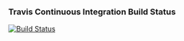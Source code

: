 ### Travis Continuous Integration Build Status

[![Build Status](https://travis-ci.org/ajurasz/meetup-lottery.svg?branch=master)](https://travis-ci.org/ajurasz/meetup-lottery)